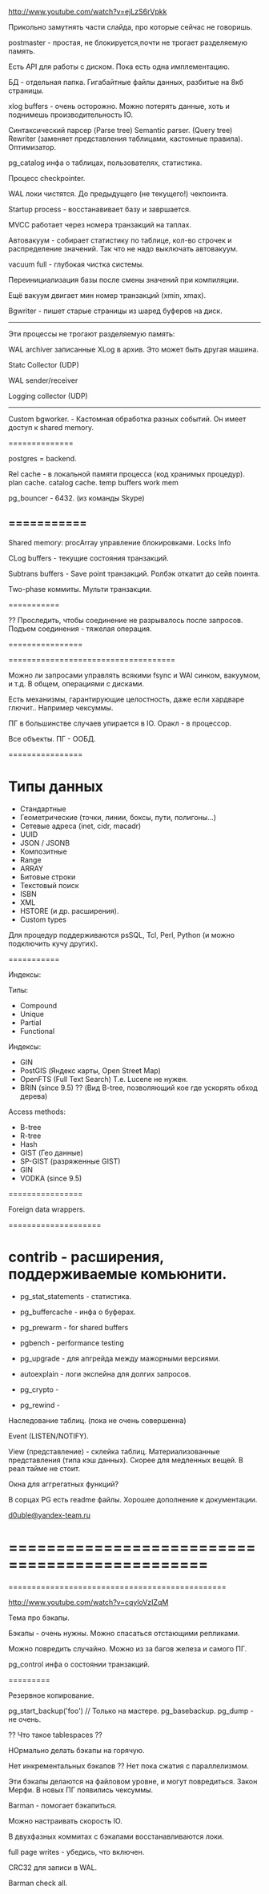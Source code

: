 http://www.youtube.com/watch?v=ejLzS6rVpkk

Прикольно замутнять части слайда, про которые
сейчас не говоришь.

postmaster - простая, не блокируется,почти не трогает
разделяемую память.

Есть API для работы с диском.
Пока есть одна имплементацию.

БД - отдельная папка.
Гигабайтные файлы данных, разбитые на 8кб страницы.


xlog buffers - очень осторожно.
Можно потерять данные, хоть и поднимешь производительность
IO.

Синтаксический парсер
(Parse tree)
Semantic parser.
(Query tree)
Rewriter (заменяет представления таблицами, кастомные правила).
Оптимизатор.

pg_catalog инфа о таблицах, пользователях, статистика.

Процесс checkpointer.

WAL локи чистятся.
До предыдущего (не текущего!) чекпоинта.

Startup process - восстанавивает базу и завршается.

MVCC работает через номера транзакций на таплах.

Автовакуум - собирает статистику по таблице, 
кол-во строчек и распределение значений.
Так что не надо выключать автовакуум.

vacuum full - глубокая чистка системы.

Переинициализация базы после смены значений при компиляции.

Ещё вакуум двигает мин номер транзакций (xmin, xmax).

Bgwriter - пишет старые страницы из шаред буферов на диск.

--------

Эти процессы не трогают разделяемую память:

WAL archiver записанные XLog в архив.
Это может быть другая машина.

Statc Collector (UDP)

WAL sender/receiver

Logging collector (UDP)


--------

Custom bgworker. - Кастомная обработка разных событий.
Он имеет доступ к shared memory.

==============

postgres = backend.

Rel cache - в локальной памяти процесса (код хранимых процедур).
plan cache.
catalog cache.
temp buffers
work mem

pg_bouncer - 6432.
(из команды Skype)

===========
---
Shared memory:
procArray управление блокировками.
Locks Info

CLog buffers - текущие состояния транзакций.

Subtrans buffers - Save point транзакций. Ролбэк откатит до сейв поинта.


Two-phase коммиты. Мульти транзакции.

===========

?? Проследить, чтобы соединение не разрывалось после запросов.
Подъем соединения - тяжелая операция.

================

====================================


Можно ли запросами управлять всякими fsync и WAl синком, вакуумом, и т.д.
В общем, операциями с дисками.

Есть механизмы, гарантирующие целостность, даже если хардваре глючит..
Например чексуммы.


ПГ в большинстве случаев упирается в IO.
Оракл - в процессор.


Все объекты.
ПГ - ООБД.



================

# Типы данных

* Стандартные
* Геометрические (точки, линии, боксы, пути, полигоны...)
* Сетевые адреса (inet, cidr, macadr)
* UUID
* JSON / JSONB 
* Композитные
* Range
* ARRAY
* Битовые строки
* Текстовый поиск
* ISBN
* XML
* HSTORE (и др. расширения).
* Custom types


Для процедур поддерживаются 
psSQL, Tcl, Perl, Python (и можно подключить кучу других).

===========

Индексы:

Типы:

* Compound
* Unique
* Partial
* Functional

Индексы:

* GIN
* PostGIS (Яндекс карты, Open Street Map)
* OpenFTS (Full Text Search) T.e. Lucene не нужен.
* BRIN (since 9.5) ?? (Вид B-tree, позволяющий кое где ускорять обход дерева)

Access methods:

* B-tree
* R-tree
* Hash
* GIST (Гео данные)
* SP-GIST (разряженные GIST)
* GIN
* VODKA (since 9.5)

================

Foreign data wrappers.

====================

# contrib - расширения, поддерживаемые комьюнити.

* pg_stat_statements - статистика.

* pg_buffercache - инфа о буферах.
* pg_prewarm - for shared buffers
* pgbench - performance testing
* pg_upgrade - для апгрейда между мажорными версиями.
* autoexplain - логи экспейна для долгих запросов.
* pg_crypto -
* pg_rewind -

Наследование таблиц.
(пока не очень совершенна)

Event (LISTEN/NOTIFY).



View (представление) - склейка таблиц.
Материализованные представления (типа кэш данных).
Скорее для медленных вещей. В реал тайме не стоит.

Окна для аггрегатных функций?


В сорцах PG есть readme файлы. Хорошее дополнение к документации.

d0uble@yandex-team.ru

===============================================
===============================================
===============================================

http://www.youtube.com/watch?v=cqyloVzIZqM

Тема про бэкапы.

Бэкапы - очень нужны.
Можно спасаться отстающими репликами.

Можно повредить случайно.
Можно из за багов железа и самого ПГ.

pg_control инфа о состоянии транзакций.

=========

Резервное копирование.

pg_start_backup('foo') // Только на мастере. 
pg_basebackup.
pg_dump - не очень.

?? Что такое tablespaces ??

НОрмально делать бэкапы на горячую.

Нет инкрементальных бэкапов ??
Нет пока сжатия с параллелизмом.

Эти бэкапы делаются на файловом уровне, и могут повредиться.
Закон Мерфи.
В новых ПГ появились чексуммы.

Barman - помогает бэкапиться.

Можно настраивать скорость IO.

В двухфазных коммитах с бэкапами восстанавливаются локи.

full page writes - убедись, что включен.


CRC32 для записи в WAL.


Barman check all.









